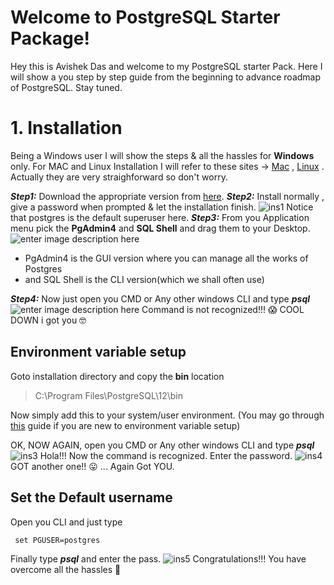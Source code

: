 # Welcome to PostgreSQL Starter Package!

Hey this is Avishek Das and welcome to my PostgreSQL starter Pack. Here I will show a you step by step guide from the beginning to advance roadmap of PostgreSQL. Stay tuned.
<!--1. [Installation](#1-Installation)-->

# 1. Installation
Being a Windows user I will show the steps & all the hassles for **Windows** only. For MAC and Linux Installation I will refer to these sites -> [Mac](https://www.postgresqltutorial.com/install-postgresql-macos/) , [Linux](https://www.postgresqltutorial.com/install-postgresql-linux/) . Actually they are very straighforward so don't worry.

***Step1:*** Download the appropriate version from [here](https://www.enterprisedb.com/downloads/postgres-postgresql-downloads).
***Step2:*** Install normally , give a password when prompted & let the installation finish.
![ins1](https://i.ibb.co/wydj7x1/1.png)
Notice that postgres is the default superuser here.
***Step3:*** From you Application menu pick the **PgAdmin4** and **SQL Shell** and drag them to your Desktop. 
![enter image description here](https://i.ibb.co/bFFKpGQ/ins2.png)
 - PgAdmin4 is the GUI version where you can manage all the works of Postgres
 - and SQL Shell is the CLI version(which we shall often use)
 
 ***Step4:*** Now just open you CMD or Any other windows CLI and type ***psql***
 ![enter image description here](https://i.ibb.co/JkvdNds/ins4-1.png)
Command is not recognized!!! 😱 COOL DOWN i got you 🤓


## Environment variable setup
Goto installation directory and copy the **bin** location

> C:\Program Files\PostgreSQL\12\bin

Now simply add this to your system/user environment.  (You may go through [this](https://www.architectryan.com/2018/03/17/add-to-the-path-on-windows-10/) guide if you are new to environment variable setup)

OK, NOW AGAIN, open you CMD or Any other windows CLI and type _**psql**_
![ins3](https://i.ibb.co/thD7tst/ins3.jpg)
Hola!!! Now the command is recognized. Enter the password.
![ins4](https://i.ibb.co/BwBHG8h/ins4.png)
GOT another one!! 😛 ... Again Got YOU.

## Set the Default username
Open you CLI and just type

     set PGUSER=postgres
  Finally type ***psql*** and enter the pass.
  ![ins5](https://i.ibb.co/1bpFZpM/ins5.png)
  Congratulations!!! You have overcome all the hassles 🎉
